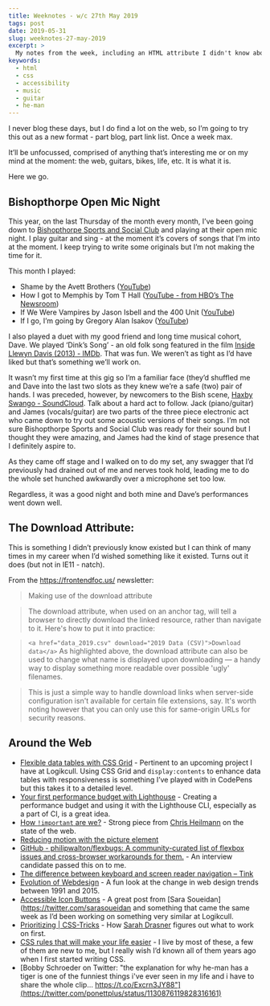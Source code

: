 ```yaml
---
title: Weeknotes - w/c 27th May 2019
tags: post
date: 2019-05-31
slug: weeknotes-27-may-2019
excerpt: >
  My notes from the week, including an HTML attribute I didn't know about and my performance at an open mic night.
keywords:
  - html
  - css
  - accessibility
  - music
  - guitar
  - he-man
---
```


I never blog these days, but I do find a lot on the web, so I’m going to try this out as a new format - part blog, part link list. Once a week max.

It’ll be unfocussed, comprised of anything that’s interesting me or on my mind at the moment: the web, guitars, bikes, life, etc. It is what it is.

Here we go.

## Bishopthorpe Open Mic Night

This year, on the last Thursday of the month every month, I’ve been going down to [Bishopthorpe Sports and Social Club](https://www.facebook.com/BishClub) and playing at their open mic night. I play guitar and sing - at the moment it’s covers of songs that I’m into at the moment. I keep trying to write some originals but I’m not making the time for it.

This month I played:

- Shame by the Avett Brothers ([YouTube](https://www.youtube.com/watch?v=dEOsrScQkwY))
- How I got to Memphis by Tom T Hall ([YouTube - from HBO’s The Newsroom](https://www.youtube.com/watch?v=kp04NqmwWn4))
- If We Were Vampires by Jason Isbell and the 400 Unit ([YouTube](https://www.youtube.com/watch?v=JV7c8V5XLk8))
- If I go, I’m going by Gregory Alan Isakov ([YouTube](https://www.youtube.com/watch?v=KVt7WpJoT-A))

I also played a duet with my good friend and long time musical cohort, Dave. We played ‘Dink’s Song’ - an old folk song featured in the film [Inside Llewyn Davis (2013) - IMDb](https://www.imdb.com/title/tt2042568/). That was fun. We weren’t as tight as I’d have liked but that’s something we’ll work on.

It wasn’t my first time at this gig so I’m a familiar face (they’d shuffled me and Dave into the last two slots as they knew we’re a safe (two) pair of hands. I was preceded, however, by newcomers to the Bish scene, [Haxby Swango - SoundCloud](https://soundcloud.com/haxby-swango). Talk about a hard act to follow. Jack (piano/guitar) and James (vocals/guitar) are two parts of the three piece electronic act who came down to try out some acoustic versions of their songs. I’m not sure Bishopthorpe Sports and Social Club was ready for their sound but I thought they were amazing, and James had the kind of stage presence that I definitely aspire to.

As they came off stage and I walked on to do my set, any swagger that I’d previously had drained out of me and nerves took hold, leading me to do the whole set hunched awkwardly over a microphone set too low.

Regardless, it was a good night and both mine and Dave’s performances went down well.

## The Download Attribute:

This is something I didn’t previously know existed but I can think of many times in my career when I’d wished something like it existed. Turns out it does (but not in IE11 - natch).

From the https://frontendfoc.us/ newsletter:

> Making use of the download attribute

> The download attribute, when used on an anchor tag, will tell a browser to directly download the linked resource, rather than navigate to it. Here's how to put it into practice:

> `<a href="data_2019.csv" download="2019 Data (CSV)">Download data</a>`
> As highlighted above, the download attribute can also be used to change what name is displayed upon downloading — a handy way to display something more readable over possible 'ugly' filenames.

> This is just a simple way to handle download links when server-side configuration isn't available for certain file extensions, say. It's worth noting however that you can only use this for same-origin URLs for security reasons.

## Around the Web

- [Flexible data tables with CSS Grid](https://adamlynch.com/flexible-data-tables-with-css-grid/?1) - Pertinent to an upcoming project I have at Logikcull. Using CSS Grid and `display:contents` to enhance data tables with responsiveness is something I’ve played with in CodePens but this takes it to a detailed level.
- [Your first performance budget with Lighthouse](https://bitsofco.de/your-first-performance-budget-with-lighthouse) - Creating a performance budget and using it with the Lighthouse CLI, especially as a part of CI, is a great idea.
- [How `!important` are we?](https://link.medium.com/Z4PemE6P3W) - Strong piece from [Chris Heilmann](https://twitter.com/codepo8) on the state of the web.
- [Reducing motion with the picture element](http://bradfrost.com/blog/post/reducing-motion-with-the-picture-element/)
- [GitHub - philipwalton/flexbugs: A community-curated list of flexbox issues and cross-browser workarounds for them.](https://github.com/philipwalton/flexbugs) - An interview candidate passed this on to me.
- [The difference between keyboard and screen reader navigation – Tink](https://tink.uk/the-difference-between-keyboard-and-screen-reader-navigation/)
- [Evolution of Webdesign](http://fabianburghardt.de/webolution/) - A fun look at the change in web design trends between 1991 and 2015.
- [Accessible Icon Buttons](https://www.sarasoueidan.com/blog/accessible-icon-buttons/) - A great post from [Sara Soueidan](https://twitter.com/sarasoueidan and something that came the same week as I’d been working on something very similar at Logikcull.
- [Prioritizing | CSS-Tricks](https://css-tricks.com/prioritizing/) - How [Sarah Drasner](https://twitter.com/sarah_edo) figures out what to work on first.
- [CSS rules that will make your life easier](https://www.freecodecamp.org/news/css-rules-to-live-by-962a051e1eb2/) - I live by most of these, a few of them are new to me, but I really wish I’d known all of them years ago when I first started writing CSS.
- [Bobby Schroeder on Twitter: "the explanation for why he-man has a tiger is one of the funniest things i've ever seen in my life and i have to share the whole clip… https://t.co/Excrn3JY88"](https://twitter.com/ponettplus/status/1130876119828316161)
